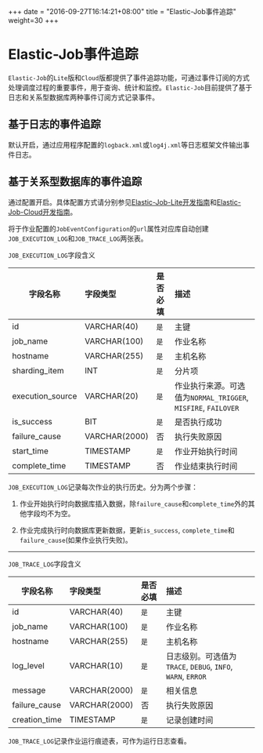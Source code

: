 +++
date = "2016-09-27T16:14:21+08:00"
title = "Elastic-Job事件追踪"
weight=30
+++

# Elastic-Job事件追踪

`Elastic-Job`的`Lite`版和`Cloud`版都提供了事件追踪功能，可通过事件订阅的方式处理调度过程的重要事件，用于查询、统计和监控。`Elastic-Job`目前提供了基于日志和关系型数据库两种事件订阅方式记录事件。

## 基于日志的事件追踪

默认开启，通过应用程序配置的`logback.xml`或`log4j.xml`等日志框架文件输出事件日志。

## 基于关系型数据库的事件追踪

通过配置开启。具体配置方式请分别参见[Elastic-Job-Lite开发指南](../../lite/dev_guide/)和[Elastic-Job-Cloud开发指南](../../cloud/dev_guide/)。

将于作业配置的`JobEventConfiguration`的`url`属性对应库自动创建`JOB_EXECUTION_LOG`和`JOB_TRACE_LOG`两张表。

`JOB_EXECUTION_LOG`字段含义

| 字段名称           | 字段类型     | 是否必填 | 描述                                                                                             |
| ----------------- |:------------|:--------|:------------------------------------------------------------------------------------------------|
|id                 |VARCHAR(40)  |`是`     | 主键                                                                                             |
|job_name           |VARCHAR(100) |`是`     | 作业名称                                                                                          |
|hostname           |VARCHAR(255) |`是`     | 主机名称                                                                                          |
|sharding_item      |INT          |`是`     | 分片项                                                                                            |
|execution_source   |VARCHAR(20)  |`是`     | 作业执行来源。可选值为`NORMAL_TRIGGER`, `MISFIRE`, `FAILOVER`                                       |
|is_success         |BIT          |`是`     | 是否执行成功                                                                                       |
|failure_cause      |VARCHAR(2000)|否       | 执行失败原因                                                                                       |
|start_time         |TIMESTAMP    |`是`     | 作业开始执行时间                                                                                   |
|complete_time      |TIMESTAMP    |否       | 作业结束执行时间                                                                                   |


`JOB_EXECUTION_LOG`记录每次作业的执行历史。分为两个步骤：

1. 作业开始执行时向数据库插入数据，除`failure_cause`和`complete_time`外的其他字段均不为空。

2. 作业完成执行时向数据库更新数据，更新`is_success`, `complete_time`和`failure_cause`(如果作业执行失败)。

***

`JOB_TRACE_LOG`字段含义

| 字段名称           | 字段类型     | 是否必填 | 描述                                                                                             |
| ----------------- |:------------|:--------|:------------------------------------------------------------------------------------------------|
|id                 |VARCHAR(40)  |`是`     | 主键                                                                                             |
|job_name           |VARCHAR(100) |`是`     | 作业名称                                                                                          |
|hostname           |VARCHAR(255) |`是`     | 主机名称                                                                                          |
|log_level          |VARCHAR(10)  |`是`     | 日志级别。可选值为`TRACE`, `DEBUG`, `INFO`, `WARN`, `ERROR`                                        |
|message            |VARCHAR(2000)|`是`     | 相关信息                                                                                          |
|failure_cause      |VARCHAR(2000)|否       | 执行失败原因                                                                                       |
|creation_time      |TIMESTAMP    |`是`     | 记录创建时间                                                                                       |

`JOB_TRACE_LOG`记录作业运行痕迹表，可作为运行日志查看。
